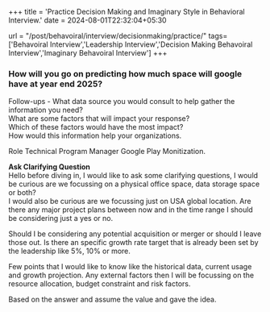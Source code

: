 +++
title = 'Practice Decision Making and Imaginary Style in Behavioral Interview.'
date = 2024-08-01T22:32:04+05:30

url = "/post/behavoiral/interview/decisionmaking/practice/"
tags=['Behavoiral Interview','Leadership Interview','Decision Making Behavoiral Interview','Imaginary Behavoiral Interview']
+++


### How will you go on predicting how much space will google have at year end 2025?

Follow-ups - What data source you would consult to help gather the information you need?   
What are some factors that will impact your response?   
Which of these factors would have the most impact?  
How would this information help your organizations.

Role Technical Program Manager Google Play Monitization.

**Ask Clarifying Question**  
Hello before diving in, I would like to ask some clarifying questions, I would be curious are we focussing on a physical office space, data storage space or both?   
I would also be curious are we focussing just on USA global location. Are there any major project plans between now and in the time range I should be considering just a yes or no.

Should I be considering any potential acquisition or merger or should I leave those out. Is there an specific growth rate target that is already been set by the leadership like 5%, 10% or more.

Few points that I would like to know like the historical data, current usage and growth projection.
Any external factors then I will be focussing on the resource allocation, budget constraint and risk factors.

Based on the answer and assume the value and gave the idea.
